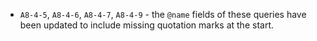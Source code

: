  - `A8-4-5`, `A8-4-6`, `A8-4-7`, `A8-4-9` - the `@name` fields of these queries have been updated to include missing quotation marks at the start.